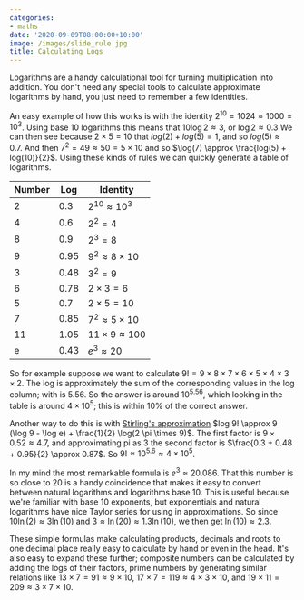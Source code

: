 ```yaml
---
categories:
- maths
date: '2020-09-09T08:00:00+10:00'
image: /images/slide_rule.jpg
title: Calculating Logs
---
```


Logarithms are a handy calculational tool for turning multiplication into addition.
You don't need any special tools to calculate approximate logarithms by hand, you just need to remember a few identities.

An easy example of how this works is with the identity $2^{10} = 1024 \approx 1000 = 10^3$.
Using base 10 logarithms this means that $10 \log 2 \approx 3$, or $\log 2 \approx 0.3$
We can then see because $2 \times 5 = 10$ that $log(2) + log(5) = 1$, and so $log(5) \approx 0.7$.
And then $7^2 = 49 \approx 50 = 5 \times 10$ and so $\log(7) \approx \frac{log(5) + log(10)}{2}$.
Using these kinds of rules we can quickly generate a table of logarithms.


| Number | Log  | Identity                      |
|--------|------|-------------------------------|
| 2      | 0.3  | $2^{10} \approx 10 ^ 3$   |
| 4      | 0.6  | $2^2 = 4$                 |
| 8      | 0.9  | $2^3 = 8$                 |
| 9      | 0.95 | $9^2 \approx 8 \times 10$ |
| 3      | 0.48 | $3^2 = 9$                 |
| 6      | 0.78 | $2 \times 3 = 6$                 |
| 5      | 0.7  | $2 \times 5 = 10$         |
| 7      | 0.85 | $7^2 \approx 5 \times 10$ |
| 11     | 1.05 | $11 \times 9 \approx 100$ |
| e      | 0.43 | $e^3 \approx 20$          |

So for example suppose we want to calculate $9 ! = 9 \times 8 \times 7 \times 6 \times 5 \times 4 \times 3 \times 2$.
The log is approximately the sum of the corresponding values in the log column; with is 5.56.
So the answer is around $10^{5.56}$, which looking in the table is around $4 \times 10^5$; this is within 10% of the correct answer.

Another way to do this is with [Stirling's approximation](https://en.wikipedia.org/wiki/Stirling%27s_approximation) $log 9! \approx 9 (\log 9 - \log e)  + \frac{1}{2} \log(2 \pi \times 9)$.
The first factor is $9 \times 0.52 \approx 4.7$, and approximating pi as 3 the second factor is $\frac{0.3 + 0.48 + 0.95}{2} \approx 0.87$.
So $9! \approx 10 ^ {5.6} \approx 4 \times 10 ^ 5$.

In my mind the most remarkable formula is $e^3 \approx 20.086$.
That this number is so close to 20 is a handy coincidence that makes it easy to convert between natural logarithms and logarithms base 10.
This is useful because we're familiar with base 10 exponents, but exponentials and natural logarithms have nice Taylor series for using in approximations.
So since $10 \ln(2) \approx 3 \ln(10)$ and $3 \approx \ln(20) \approx 1.3 \ln(10)$, we then get $\ln(10) \approx 2.3$.

These simple formulas make calculating products, decimals and roots to one decimal place really easy to calculate by hand or even in the head.
It's also easy to expand these further; composite numbers can be calculated by adding the logs of their factors, prime numbers by generating similar relations like $13 \times 7 = 91 \approx 9 \times 10$, $17 \times 7 = 119 \approx 4 \times 3 \times 10$, and $19 \times 11 = 209 \approx 3 \times 7 \times 10$.